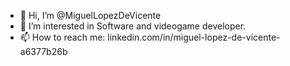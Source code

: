 - 👋 Hi, I’m @MiguelLopezDeVicente
- 👀 I’m interested in Software and videogame developer.
- 📫 How to reach me: linkedin.com/in/miguel-lopez-de-vicente-a6377b26b
